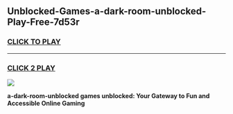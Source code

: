 
## Unblocked-Games-a-dark-room-unblocked-Play-Free-7d53r
<h3>
<a href="https://premium76.site?title=a-dark-room-unblocked&ref=19M">CLICK TO PLAY</a></h3>
<hr>

<h3>
<a href="https://premium76.site?title=a-dark-room-unblocked&ref=19M">CLICK 2 PLAY</a>
  
</h3>

<a href="https://premium76.site?title=a-dark-room-unblocked&ref=19M"><img src="https://clearcache.store/games.png"></a>


**a-dark-room-unblocked games unblocked: Your Gateway to Fun and Accessible Online Gaming**
